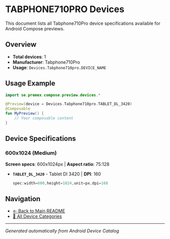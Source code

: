 # TABPHONE710PRO Devices

This document lists all Tabphone710Pro device specifications available for Android Compose previews.

## Overview

- **Total devices**: 1
- **Manufacturer**: Tabphone710Pro
- **Usage**: `Devices.Tabphone710pro.DEVICE_NAME`

## Usage Example

```kotlin
import se.premex.compose.preview.devices.*

@Preview(device = Devices.Tabphone710pro.TABLET_DL_3420)
@Composable
fun MyPreview() {
    // Your composable content
}
```

## Device Specifications

### 600x1024 (Medium)

**Screen specs**: 600x1024px | **Aspect ratio**: 75:128

- **`TABLET_DL_3420`** - Tablet Dl 3420 | **DPI**: 160
  ```kotlin
  spec:width=600,height=1024,unit=px,dpi=160
  ```

## Navigation

- [← Back to Main README](../../README.md)
- [📱 All Device Categories](../README.md)

---
*Generated automatically from Android Device Catalog*
